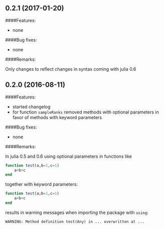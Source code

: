 ## 0.2.1 (2017-01-20)

####Features:

  - none
	
####Bug fixes:

  - none

####Remarks:

Only changes to reflect changes in syntax coming with julia 0.6

## 0.2.0 (2016-08-11)

####Features:

  - started changelog
  - for function `sampleRanks` removed methods with optional parameters in favor of methods with keyword parameters
	
####Bug fixes:

  - none

####Remarks:

In julia 0.5 and 0.6 using optional parameters in functions like

```julia
function test(a,b=1,c=1)
	a+b+c
end


```

together with keyword parameters:

```julia
function test(a;b=1,c=1)
	a+b+c
end


```

results in warning messages when importing the package with `using`:

```
WARNING: Method definition test(Any) in ... overwritten at ...
```
	



